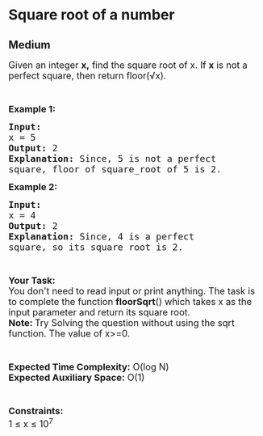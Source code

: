 # Square root of a number
## Medium 
<div class="problem-statement" style="user-select: auto;">
                <p style="user-select: auto;"></p><p style="user-select: auto;"><span style="font-size: 18px; user-select: auto;">Given an integer <strong style="user-select: auto;">x,</strong>&nbsp;find the square root of x. If <strong style="user-select: auto;">x</strong> is not a perfect square, then return floor(√x).</span></p>

<p style="user-select: auto;">&nbsp;</p>

<p style="user-select: auto;"><span style="font-size: 18px; user-select: auto;"><strong style="user-select: auto;">Example 1:</strong></span></p>

<pre style="position: relative; user-select: auto;"><span style="font-size: 18px; user-select: auto;"><strong style="user-select: auto;">Input:
</strong>x = 5
<strong style="user-select: auto;">Output: </strong>2<strong style="user-select: auto;">
Explanation: </strong>Since, 5 is not a perfect 
square, floor of square_root of 5 is 2.</span>
<div class="open_grepper_editor" title="Edit &amp; Save To Grepper" style="user-select: auto;"></div></pre>

<p style="user-select: auto;"><span style="font-size: 18px; user-select: auto;"><strong style="user-select: auto;">Example 2:</strong></span></p>

<pre style="position: relative; user-select: auto;"><span style="font-size: 18px; user-select: auto;"><strong style="user-select: auto;">Input:
</strong>x = 4
<strong style="user-select: auto;">Output: </strong>2<strong style="user-select: auto;">
Explanation: </strong>Since, 4 is a perfect 
square, so its square root is 2.</span><div class="open_grepper_editor" title="Edit &amp; Save To Grepper" style="user-select: auto;"></div></pre>

<p style="user-select: auto;">&nbsp;</p>

<p style="user-select: auto;"><span style="font-size: 18px; user-select: auto;"><strong style="user-select: auto;">Your Task:</strong><br style="user-select: auto;">
You don't need to read input or print anything.&nbsp;The task is to complete the function <strong style="user-select: auto;">floorSqrt</strong>() which takes x as the input parameter and&nbsp;return its square root.<br style="user-select: auto;">
<strong style="user-select: auto;">Note: </strong>Try Solving the question without using the sqrt function.&nbsp;The value of x&gt;=0.</span></p>

<p style="user-select: auto;">&nbsp;</p>

<p style="user-select: auto;"><span style="font-size: 18px; user-select: auto;"><strong style="user-select: auto;">Expected Time Complexity:</strong>&nbsp;O(log N)<br style="user-select: auto;">
<strong style="user-select: auto;">Expected Auxiliary Space:</strong>&nbsp;O(1)</span></p>

<p style="user-select: auto;">&nbsp;</p>

<p style="user-select: auto;"><span style="font-size: 18px; user-select: auto;"><strong style="user-select: auto;">Constraints:</strong></span><br style="user-select: auto;">
<span style="font-size: 18px; user-select: auto;">1 ≤ x ≤ 10<sup style="user-select: auto;">7</sup></span></p>
 <p style="user-select: auto;"></p>
            </div>